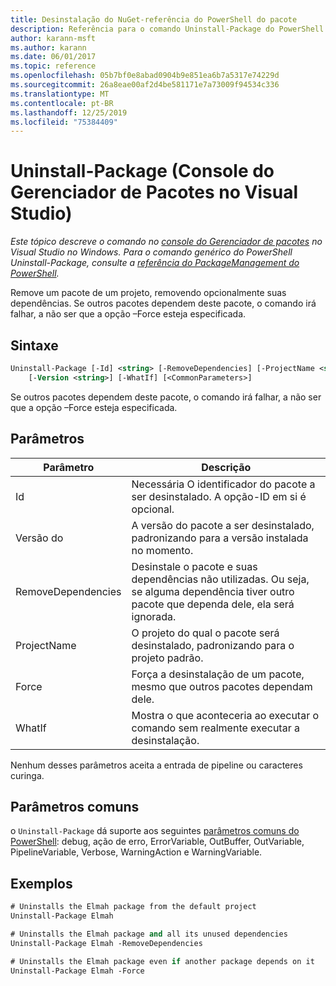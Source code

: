 ```yaml
---
title: Desinstalação do NuGet-referência do PowerShell do pacote
description: Referência para o comando Uninstall-Package do PowerShell no console do Gerenciador de pacotes NuGet no Visual Studio.
author: karann-msft
ms.author: karann
ms.date: 06/01/2017
ms.topic: reference
ms.openlocfilehash: 05b7bf0e8abad0904b9e851ea6b7a5317e74229d
ms.sourcegitcommit: 26a8eae00af2d4be581171e7a73009f94534c336
ms.translationtype: MT
ms.contentlocale: pt-BR
ms.lasthandoff: 12/25/2019
ms.locfileid: "75384409"
---
```

# <a name="uninstall-package-package-manager-console-in-visual-studio"></a>Uninstall-Package (Console do Gerenciador de Pacotes no Visual Studio)

*Este tópico descreve o comando no [console do Gerenciador de pacotes](../../consume-packages/install-use-packages-powershell.md) no Visual Studio no Windows. Para o comando genérico do PowerShell Uninstall-Package, consulte a [referência do PackageManagement do PowerShell](/powershell/module/packagemanagement/?view=powershell-6).*

Remove um pacote de um projeto, removendo opcionalmente suas dependências. Se outros pacotes dependem deste pacote, o comando irá falhar, a não ser que a opção –Force esteja especificada.

## <a name="syntax"></a>Sintaxe

```ps
Uninstall-Package [-Id] <string> [-RemoveDependencies] [-ProjectName <string>] [-Force]
    [-Version <string>] [-WhatIf] [<CommonParameters>]
```

Se outros pacotes dependem deste pacote, o comando irá falhar, a não ser que a opção –Force esteja especificada.

## <a name="parameters"></a>Parâmetros

| Parâmetro | Descrição |
| --- | --- |
| Id | Necessária O identificador do pacote a ser desinstalado. A opção-ID em si é opcional. |
| Versão do | A versão do pacote a ser desinstalado, padronizando para a versão instalada no momento. |
| RemoveDependencies | Desinstale o pacote e suas dependências não utilizadas. Ou seja, se alguma dependência tiver outro pacote que dependa dele, ela será ignorada. |
| ProjectName | O projeto do qual o pacote será desinstalado, padronizando para o projeto padrão. |
| Force | Força a desinstalação de um pacote, mesmo que outros pacotes dependam dele. |
| WhatIf | Mostra o que aconteceria ao executar o comando sem realmente executar a desinstalação. |

Nenhum desses parâmetros aceita a entrada de pipeline ou caracteres curinga.

## <a name="common-parameters"></a>Parâmetros comuns

o `Uninstall-Package` dá suporte aos seguintes [parâmetros comuns do PowerShell](https://go.microsoft.com/fwlink/?LinkID=113216): debug, ação de erro, ErrorVariable, OutBuffer, OutVariable, PipelineVariable, Verbose, WarningAction e WarningVariable.

## <a name="examples"></a>Exemplos

```ps
# Uninstalls the Elmah package from the default project
Uninstall-Package Elmah

# Uninstalls the Elmah package and all its unused dependencies
Uninstall-Package Elmah -RemoveDependencies 

# Uninstalls the Elmah package even if another package depends on it
Uninstall-Package Elmah -Force
```

